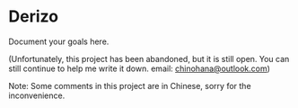 # Derizo
Document your goals here.

(Unfortunately, this project has been abandoned, but it is still open. You can still continue to help me write it down. email: chinohana@outlook.com)

Note: Some comments in this project are in Chinese, sorry for the inconvenience.
